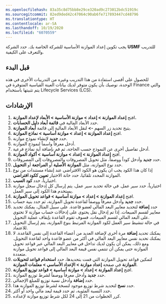 ```yaml
---
ms.openlocfilehash: 83a35c8d75bb8e29ce320ad9c273012bdc51919c
ms.sourcegitcommit: 82ed9ded42c47064c90ab6fe717893447cd48796
ms.translationtype: HT
ms.contentlocale: ar-SA
ms.lasthandoff: 10/19/2020
ms.locfileid: "6070559"
---
```

يجب تكوين إعداد الموازنة الأساسية للشركة الخاصة بك. حدد الشركة **USMF** للتدريب والتعرف على الكيفية.

## <a name="before-you-begin"></a>قبل البدء

للحصول على أقصى استفادة من هذا التدريب وغيره من التدريبات الأخرى في هذه الوحدة، نوصيك بأن يكون متوفر لديك بيانات العينة القياسية المتوفرة في Finance والتي يتم تثبيتها باستخدام Lifecycle Services ‏(LCS).

## <a name="instructions"></a>الإرشادات 

1.  افتح **إعداد الموازنة > إعداد > موازنة الأساسية > الأبعاد لإعداد الموازنة.**
2.  حدد الأبعاد المالية في **قائمة أبعاد دليل الحسابات**.
3.  يتيح تحديد زر السهم **->** لنقل الأبعاد المالية إلى قائمة **أبعاد الموازنة**.
4.  افتح **إعداد الموازنة > إعداد > موازنة أساسية > نماذج الموازنة**.
5.  حدد **جديد** لإنشاء نموذج موازنة.
6.  أدخل معرفاً واسماً لنموذج الموازنة.
7.  أدخل تفاصيل أخرى عن النموذج حسب الحاجة، ثم قم بإضافة أية نماذج فرعية.
8.  أفتح **إعداد الموازنة > إعداد > موازنة أساسية > أكواد الموازنة**.
9.  حدد **جديد** وأدخل كوداً ووصفاً، مثل تحويل المصروفات والمصروفات إلى المصروفات.
10. حدد نوع الموازنة، مثل **الموازنة** **الأصلية** أو **المراجعة** أو **التحويل**.
11. إذا كان هذا الكود يجب ان يكون هو الكود الافتراضي عند إنشاء مستندات من نوع الموازنة المحدد تلقائيا، حدد خانة الاختيار **تعيين ككود افتراضي**.
12. اختيارياً، حدد **كود السبب**.
13. اختيارياً، حدد سير عمل. في حالة تحديد سير عمل، يتم إرسال كل إدخال سجل موازنة يستخدم هذا الكود إلى سير العمل.
14. افتح **إعداد الموازنة > إعداد > موازنة أساسية > قواعد تحويل الموازنة**.
15. حدد **جديد** وأدخل معرفاً ووصفاً لقاعدة تحويل الموازنة، ثم حدد بنية حساب.
16. حدد **إضافة** لتحديد معايير البعد المالي لعضو قاعدة. على سبيل المثال، يمكنك تحديد معايير لقسم المبيعات. إذا تم إدخال نقل يحتوي على إدخالات حساب موازنة لا تحتوي على البعد المالي لقسم المبيعات، فسوف تقوم القاعدة بإيقاف عملية التحويل.
17. في حالة تنشيط سير العمل لكود الموازنة المرتبط بنوع الموازنة، يتم إرسال التحويل للاعتماد.
18. يمكنك تحديد **إضافة** مرة أخرى لإضافة العديد من أعضاء القاعدة إلى نفس القاعدة. لا يمكنك تحديد نفس معايير البعد المالي في أكثر من عضو قاعدة واحد لقاعدة التحويل. ومع ذلك، يمكن أن يكون لديك تداخل في معايير البعد المالي عبر قواعد تحويل الموازنة حتى يمكن أن تنتمي نفس قيمة البعد المالي إلى قواعد تحويل موازنة متعددة.
19. لتمكين قواعد تحويل الموازنة التي قمت بتحديدها، حدد **استخدام قواعد لتحويلات الموازنة** في صفحة **إعداد موازنة > الإعداد الأساسي > معلمات الموازنة**.
20. افتح **إعداد الموازنة > إعداد > موازنة أساسية > قواعد توزيع الموازنة**.
21. حدد **جديد** وأدخل معرفاً ووصفاً لشرط توزيع الموازنة.
22. حدد **إضافة** وأدخل نسبة توزيع للمبلغ الإجمالي.
23. حدد **نسخ** لتحديد شرط توزيع موجود لنسخة لشرط توزيع الموازنة هذا.
24. حدد النسبة المئوية، ثم حدد قيمة لبعد مالي واحد أو أكثر.
25. كرر الخطوات من 21 إلى 24 لكل شرط توزيع موازنة لإعداده.
